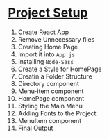 # [Project Setup](Docs/4.%20Master%20Project%20Setting%20Up%20E-commerce%20Project/../4.%20Master%20Project%20Setting%20Up%20E-commerce%20Project/intro.md)
1. Create React App
1. Remove Unnecessary files
2. Creating Home Page
3. Import it into `App.js`
4. Installing `Node-Sass`
5. Create a Style for HomePage
6. Creatin a Folder Structure
7. Directory component
8. Menu-item component
9. HomePage component
10. Styling the Main Menu
11. Adding Fonts to the Project
12. MenuItem component
13. Final Output

 